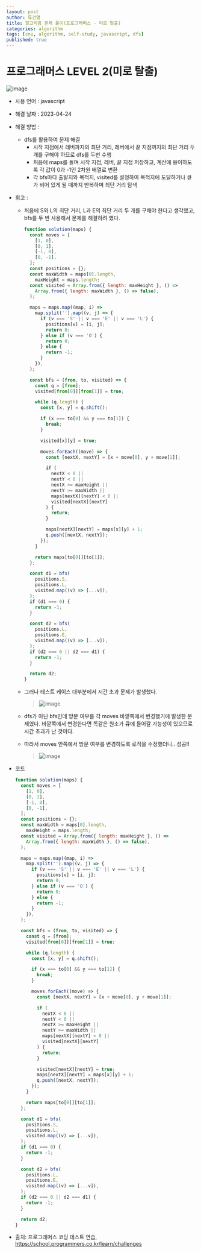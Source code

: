 ```yaml
---
layout: post
author: 류건열
title: 알고리즘 문제 풀이(프로그래머스 - 미로 탈출)
categories: algorithm
tags: [cnu, algorithm, self-study, javascript, dfs]
published: true
---
```


# 프로그래머스 LEVEL 2(미로 탈출)

![image](https://user-images.githubusercontent.com/34560965/233859781-0583748a-aabb-4229-afb0-61557603857b.png)

- 사용 언어 : javascript

- 해결 날짜 : 2023-04-24

- 해결 방법 :

  - dfs를 활용하여 문제 해결
    - 시작 지점에서 레버까지의 최단 거리, 레버에서 끝 지점까지의 최단 거리 두 개를 구해야 하므로 dfs를 두번 수행
    - 처음에 maps를 돌며 시작 지점, 레버, 끝 지점 저장하고, 계산에 용이하도록 각 값이 0과 -1인 2차원 배열로 변환
    - 각 bfs마다 출발지와 목적지, visited를 설정하여 목적지에 도달하거나 큐가 비어 있게 될 때까지 반복하며 최단 거리 탐색 

- 회고 :

  - 처음에 S와 L의 최단 거리, L과 E의 최단 거리 두 개를 구해야 한다고 생각했고, bfs를 두 번 사용해서 문제를 해결하려 했다.

    ```javascript
    function solution(maps) {
      const moves = [
        [1, 0],
        [0, 1],
        [-1, 0],
        [0, -1],
      ];
      const positions = {};
      const maxWidth = maps[0].length,
        maxHeight = maps.length;
      const visited = Array.from({ length: maxHeight }, () =>
        Array.from({ length: maxWidth }, () => false),
      );

      maps = maps.map((map, i) =>
        map.split('').map((v, j) => {
          if (v === 'S' || v === 'E' || v === 'L') {
            positions[v] = [i, j];
            return 0;
          } else if (v === 'O') {
            return 0;
          } else {
            return -1;
          }
        }),
      );

      const bfs = (from, to, visited) => {
        const q = [from];
        visited[from[0]][from[1]] = true;

        while (q.length) {
          const [x, y] = q.shift();

          if (x === to[0] && y === to[1]) {
            break;
          }

          visited[x][y] = true;

          moves.forEach((move) => {
            const [nextX, nextY] = [x + move[0], y + move[1]];

            if (
              nextX < 0 ||
              nextY < 0 ||
              nextX >= maxHeight ||
              nextY >= maxWidth ||
              maps[nextX][nextY] < 0 ||
              visited[nextX][nextY]
            ) {
              return;
            }

            maps[nextX][nextY] = maps[x][y] + 1;
            q.push([nextX, nextY]);
          });
        }

        return maps[to[0]][to[1]];
      };

      const d1 = bfs(
        positions.S,
        positions.L,
        visited.map((v) => [...v]),
      );
      if (d1 === 0) {
        return -1;
      }

      const d2 = bfs(
        positions.L,
        positions.E,
        visited.map((v) => [...v]),
      );
      if (d2 === 0 || d2 === d1) {
        return -1;
      }

      return d2;
    }
    ```

  - 그러나 테스트 케이스 대부분에서 시간 초과 문제가 발생했다.

    > ![image](https://user-images.githubusercontent.com/34560965/233859763-0365b6d9-741c-4b1c-95bd-b36456e4ca20.png)

  - dfs가 아닌 bfs인데 방문 여부를 각 moves 바깥쪽에서 변경했기에 발생한 문제였다. 바깥쪽에서 변경한다면 똑같은 원소가 큐에 들어갈 가능성이 있으므로 시간 초과가 난 것이다. 
  - 따라서 moves 안쪽에서 방문 여부를 변경하도록 로직을 수정했더니.. 성공!!

    > ![image](https://user-images.githubusercontent.com/34560965/233859767-8eea6ede-4fa8-44ca-89fc-ae7d5258d289.png)

- 코드

  ```javascript
  function solution(maps) {
    const moves = [
      [1, 0],
      [0, 1],
      [-1, 0],
      [0, -1],
    ];
    const positions = {};
    const maxWidth = maps[0].length,
      maxHeight = maps.length;
    const visited = Array.from({ length: maxHeight }, () =>
      Array.from({ length: maxWidth }, () => false),
    );

    maps = maps.map((map, i) =>
      map.split('').map((v, j) => {
        if (v === 'S' || v === 'E' || v === 'L') {
          positions[v] = [i, j];
          return 0;
        } else if (v === 'O') {
          return 0;
        } else {
          return -1;
        }
      }),
    );

    const bfs = (from, to, visited) => {
      const q = [from];
      visited[from[0]][from[1]] = true;

      while (q.length) {
        const [x, y] = q.shift();

        if (x === to[0] && y === to[1]) {
          break;
        }

        moves.forEach((move) => {
          const [nextX, nextY] = [x + move[0], y + move[1]];

          if (
            nextX < 0 ||
            nextY < 0 ||
            nextX >= maxHeight ||
            nextY >= maxWidth ||
            maps[nextX][nextY] < 0 ||
            visited[nextX][nextY]
          ) {
            return;
          }

          visited[nextX][nextY] = true;
          maps[nextX][nextY] = maps[x][y] + 1;
          q.push([nextX, nextY]);
        });
      }

      return maps[to[0]][to[1]];
    };

    const d1 = bfs(
      positions.S,
      positions.L,
      visited.map((v) => [...v]),
    );
    if (d1 === 0) {
      return -1;
    }

    const d2 = bfs(
      positions.L,
      positions.E,
      visited.map((v) => [...v]),
    );
    if (d2 === 0 || d2 === d1) {
      return -1;
    }

    return d2;
  }
  ```

- 출처: 프로그래머스 코딩 테스트 연습, https://school.programmers.co.kr/learn/challenges

